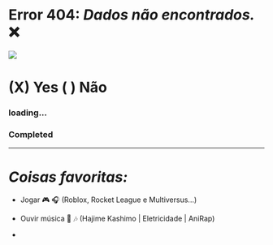 # Error 404: *Dados não encontrados.* :x:

![](https://media1.tenor.com/m/Gqy4WGxrMv0AAAAC/try-again.gif)

# (X) Yes ( ) Não
### loading...

### Completed
---
# *Coisas favoritas:*
- Jogar :video_game: :headphones:
(Roblox, Rocket League e Multiversus...)
- Ouvir música :musical_note: :notes:
(Hajime Kashimo | Eletricidade | AniRap)

-
